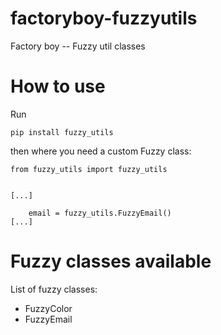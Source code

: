 # factoryboy-fuzzyutils
Factory boy -- Fuzzy util classes

# How to use

Run

```
pip install fuzzy_utils
```

then where you need a custom Fuzzy class:

```
from fuzzy_utils import fuzzy_utils


[...]

	email = fuzzy_utils.FuzzyEmail()
[...]

```


# Fuzzy classes available

List of fuzzy classes:

- FuzzyColor
- FuzzyEmail
